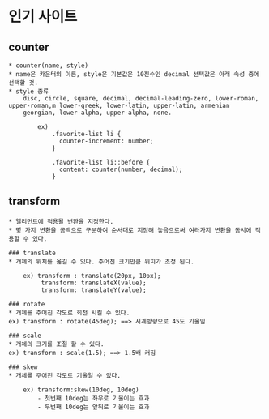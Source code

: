 # 인기 사이트

## counter
	* counter(name, style)  
	* name은 카운터의 이름, style은 기본값은 10진수인 decimal 선택값은 아래 속성 중에 선택할 것.  
	* style 종류  
		disc, circle, square, decimal, decimal-leading-zero, lower-roman, upper-roman,m lower-greek, lower-latin, upper-latin, armenian  
		georgian, lower-alpha, upper-alpha, none.  
```
		ex)  
			.favorite-list li {  
			  counter-increment: number;  
			}  
	  
			.favorite-list li::before {  
			  content: counter(number, decimal);  
			}  
```	  
  
## transform  
	* 엘리먼트에 적용될 변환을 지정한다.  
	* 몇 가지 변환을 공백으로 구분하여 순서대로 지정해 놓음으로써 여러가지 변환을 동시에 적용할 수 있다.  
  
	### translate  
	* 개체의 위치를 옮길 수 있다. 주어진 크기만큼 위치가 조정 된다. 
```	
	ex) transform : translate(20px, 10px);  
		 transform: translateX(value);  
		 transform: translateY(value);  
```
	### rotate  
	* 개체를 주어진 각도로 회전 시킬 수 있다.  
	ex) transform : rotate(45deg); ==> 시계방향으로 45도 기울임  
  
	### scale  
	* 개체의 크기를 조절 할 수 있다.  
	ex) transform : scale(1.5); ==> 1.5배 커짐  
  
	### skew  
	* 개체를 주어진 각도로 기울일 수 있다.  
```	
	ex) transform:skew(10deg, 10deg)  
		- 첫번째 10deg는 좌우로 기울이는 효과  
		- 두번째 10deg는 앞뒤로 기울이는 효과  
```

